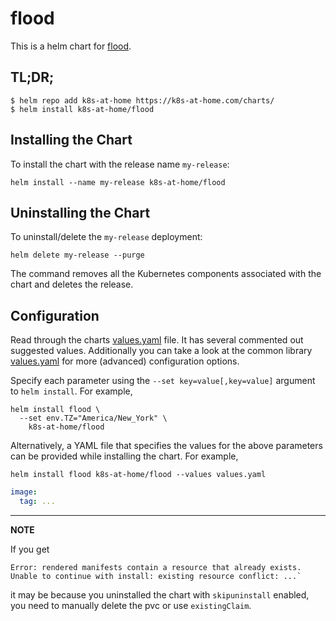 # flood

This is a helm chart for [flood](https://github.com/jesec/flood).

## TL;DR;

```shell
$ helm repo add k8s-at-home https://k8s-at-home.com/charts/
$ helm install k8s-at-home/flood
```

## Installing the Chart

To install the chart with the release name `my-release`:

```console
helm install --name my-release k8s-at-home/flood
```

## Uninstalling the Chart

To uninstall/delete the `my-release` deployment:

```console
helm delete my-release --purge
```

The command removes all the Kubernetes components associated with the chart and deletes the release.

## Configuration
Read through the charts [values.yaml](https://github.com/k8s-at-home/charts/blob/master/charts/flood/values.yaml)
file. It has several commented out suggested values.
Additionally you can take a look at the common library [values.yaml](https://github.com/k8s-at-home/charts/blob/master/charts/common/values.yaml) for more (advanced) configuration options.

Specify each parameter using the `--set key=value[,key=value]` argument to `helm install`. For example,
```console
helm install flood \
  --set env.TZ="America/New_York" \
    k8s-at-home/flood
```
Alternatively, a YAML file that specifies the values for the above parameters can be provided while installing the
chart. For example,
```console
helm install flood k8s-at-home/flood --values values.yaml 
```

```yaml
image:
  tag: ...
```

---
**NOTE**

If you get
```console
Error: rendered manifests contain a resource that already exists. Unable to continue with install: existing resource conflict: ...`
```
it may be because you uninstalled the chart with `skipuninstall` enabled, you need to manually delete the pvc or use `existingClaim`.
